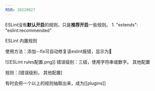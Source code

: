 ```yaml
---
时间: 20220827
---
```

ESLint没有**默认开启**的规则，只是**推荐开启**一些规则。
	1. "extends": "eslint:recommended"

ESLint 内置规则


使用方法：添加--fix可自动修复该eslint报错，显示为🔧

![[ESLint rules配置.png]]
错误级别：三级，使用字符串或数字。
其他配置

规则：\[错误级别， 其他配置]

有时会把一个以上的规则抽取出来，成为[[plugins]]